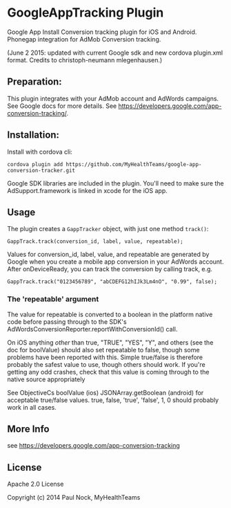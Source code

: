 # GoogleAppTracking Plugin

Google App Install Conversion tracking plugin for iOS and Android. Phonegap integration for AdMob Conversion tracking.

(June 2 2015: updated with current Google sdk and new cordova plugin.xml format. Credits to christoph-neumann mlegenhausen.)

## Preparation:

This plugin integrates with your AdMob account and AdWords campaigns.  See Google docs for more details.
See https://developers.google.com/app-conversion-tracking/.

## Installation:

Install with cordova cli:

    cordova plugin add https://github.com/MyHealthTeams/google-app-conversion-tracker.git

Google SDK libraries are included in the plugin. You'll need to make sure the AdSupport.framework is linked in xcode for the iOS app.

## Usage

The plugin creates a `GappTracker` object, with just one method `track()`:

    GappTrack.track(conversion_id, label, value, repeatable);

Values for conversion_id, label, value, and repeatable are generated by Google when you
create a mobile app conversion in your AdWords account.  After onDeviceReady, you can track the
conversion by calling track, e.g.

    GappTrack.track("0123456789", "abCDEFG12hIJk3Lm4nO", "0.99", false);
    
### The 'repeatable' argument

The value for repeatable is converted to a boolean in the platform native code before passing through to the SDK's AdWordsConversionReporter.reportWithConversionId() call. 

On iOS anything _other_ than true, "TRUE", "YES", "Y", and others (see the doc for boolValue) should also set repeatable to false, though some problems have been reported with this. Simple true/false is therefore probably the safest value to use, though others should work.  If you're getting any odd crashes, check that this value is coming through to the native source appropriately

See ObjectiveCs boolValue (ios) JSONArray.getBoolean (android) for acceptable true/false values.  true, false, 'true', 'false', 1, 0 should probably work in all cases. 

## More Info

see https://developers.google.com/app-conversion-tracking

## License ##

Apache 2.0 License

Copyright (c) 2014 Paul Nock, MyHealthTeams
